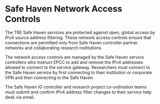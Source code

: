 # Safe Haven Network Access Controls

The TRE Safe Haven services are protected against open, global access by IPv4 source address filtering. These network access controls ensure that connections are permitted only from Safe Haven controller partner networks and collaborating research institutions. 

The network access controls are managed by the Safe Haven service controllers who instruct EPCC to add and remove the IPv4 addresses allowed to connect to the service gateway. Researchers must connect to the Safe Haven service by first connecting to their institution or corporate VPN and then connecting to the Safe Haven.

The Safe Haven IG controller and research project co-ordination teams must submit and confirm IPv4 address filter changes to their service help desk via email.

